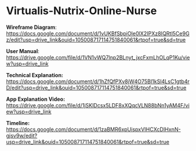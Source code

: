 # Virtualis-Nutrix-Online-Nurse

**Wireframe Diagram**: https://docs.google.com/document/d/1vUKBfSbpiOle0lX2IPXz8IQRtl5Ce9Gz/edit?usp=drive_link&ouid=105008717114751840061&rtpof=true&sd=true


**User Manual**: https://drive.google.com/file/d/1VN1vWQ7lnp2BLnyt_jxcFxmLhOLqP1Ku/view?usp=drive_link


**Technical Explanation:** https://docs.google.com/document/d/1hZfQfPXv8jW4O75Bl1kSl4LsC1gtb4rD/edit?usp=drive_link&ouid=105008717114751840061&rtpof=true&sd=true


**App Explanation Video:** https://drive.google.com/file/d/1jSKlDcsx5LDF8xXQqcVLN88bNn1yAM4F/view?usp=drive_link


**Timeline:** https://docs.google.com/document/d/1zaBMR6xpUispxVIHCXcDlHxnN-gjsv9w/edit?usp=drive_link&ouid=105008717114751840061&rtpof=true&sd=true

